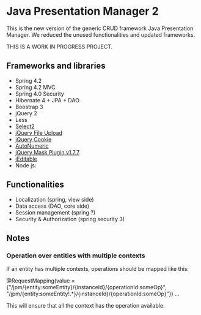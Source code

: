 # Java Presentation Manager 2

This is the new version of the generic CRUD framework Java Presentation Manager.
We reduced the unused functionalities and updated frameworks.

THIS IS A WORK IN PROGRESS PROJECT.

## Frameworks and libraries

* Spring 4.2
* Spring 4.2 MVC
* Spring 4.0 Security
* Hibernate 4 + JPA + DAO
* Boostrap 3
* jQuery 2
* Less
* <a href='https://select2.org'>Select2</a>
* <a href='http://blueimp.github.io/jQuery-File-Upload/'>jQuery File Upload</a>
* <a href='https://github.com/carhartl/jquery-cookie'>jQuery Cookie</a>
* <a href='http://autonumeric.org/'>AutoNumeric</a>
* <a href='https://github.com/igorescobar/jQuery-Mask-Plugin'>jQuery Mask Plugin v1.7.7</a>
* <a href='https://github.com/NicolasCARPi/jquery_jeditable'>jEditable </a>
* Node js: 

## Functionalities

* Localization (spring, view side)
* Data access (DAO, core side)
* Session management (spring ?)
* Security & Authorization (spring security 3)


## Notes ##


### Operation over entities with multiple contexts

If an entity has multiple contexts, operations should be mapped like this:

@RequestMapping(value = {"/jpm/{entity:someEntity}/{instanceId}/{operationId:someOp}", "/jpm/{entity:someEntity!.*}/{instanceId}/{operationId:someOp}"})
...

This will ensure that all the context has the operation available.

